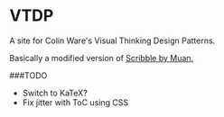 VTDP
========

A site for Colin Ware's Visual Thinking Design Patterns.

Basically a modified version of [Scribble by Muan.](https://github.com/muan/scribble)

###TODO
* Switch to KaTeX?
* Fix jitter with ToC using CSS
